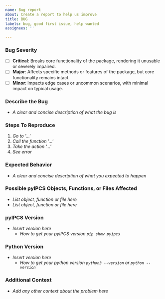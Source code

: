 ```yaml
---
name: Bug report
about: Create a report to help us improve
title: BUG
labels: bug, good first issue, help wanted
assignees: ''

---
```


### Bug Severity

- [ ] __Critical__: Breaks core functionality of the package, rendering it unusable or severely impaired.
- [ ] __Major__: Affects specific methods or features of the package, but core functionality remains intact.
- [ ] __Minor__: Impacts edge cases or uncommon scenarios, with minimal impact on typical usage.

### Describe the Bug

- *A clear and concise description of what the bug is*

### Steps To Reproduce

1. *Go to '...'*
2. *Call the function '...'*
3. *Take the action '...'*
4. *See error*

### Expected Behavior

- *A clear and concise description of what you expected to happen*

### Possible pyIPCS Objects, Functions, or Files Affected

- *List object, function or file here*
- *List object, function or file here*

### pyIPCS Version

- *Insert version here*
  - *How to get your pyIPCS version `pip show pyipcs`*

### Python Version

- *Insert version here*
  - *How to get your python version `python3 --version` or `python --version`*

### Additional Context

- *Add any other context about the problem here*
